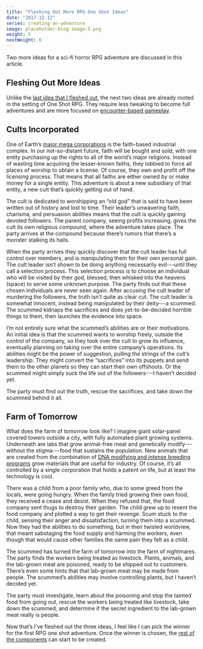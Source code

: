 ```yaml
---
title: "Fleshing Out More RPG One Shot Ideas"
date: "2017-12-12"
series: creating-an-adventure
image: placeholder-blog-image-5.png
weight: 5
nextWeight: 6
---
```


Two more ideas for a sci-fi horror RPG adventure are discussed in this article.<!--more-->

## Fleshing Out More Ideas
Unlike the [last idea that I fleshed out](/blog/creating-an-adventure/fleshing-out-an-rpg-one-shot/), the next two ideas are already rooted in the setting of One Shot RPG. They require less tweaking to become full adventures and are more focused on [encounter-based gameplay](/blog/creating-an-adventure/goals-for-a-one-shot/#encounter-based).

## Cults Incorporated

One of Earth’s [major mega corporations](/blog/creating-the-setting/planets-and-races/#earth) is the faith-based industrial complex. In our not-so-distant future, faith will be bought and sold, with one entity purchasing up the rights to all of the world’s major religions. Instead of wasting time acquiring the lesser-known faiths, they lobbied to force all places of worship to obtain a license. Of course, they own and profit off the licensing process. That means that all faiths are either owned by or make money for a single entity. This adventure is about a new subsidiary of that entity, a new cult that’s quickly getting out of hand.

The cult is dedicated to worshipping an “old god” that is said to have been written out of history and lost to time. Their leader’s unwavering faith, charisma, and persuasion abilities means that the cult is quickly gaining devoted followers. The parent company, seeing profits increasing, gives the cult its own religious compound, where the adventure takes place. The party arrives at the compound because there’s rumors that there’s a monster stalking its halls.

When the party arrives they quickly discover that the cult leader has full control over members, and is manipulating them for their own personal gain. The cult leader isn’t shown to be doing anything necessarily evil---until they call a selection process. This selection process is to choose an individual who will be visited by their god, blessed, then whisked into the heavens (space) to serve some unknown purpose. The party finds out that these chosen individuals are never seen again. After accusing the cult leader of murdering the followers, the truth isn’t quite as clear cut. The cult leader is somewhat innocent, instead being manipulated by their deity---a scummed. The scummed kidnaps the sacrifices and does yet-to-be-decided horrible things to them, then launches the evidence into space.

I’m not entirely sure what the scummed’s abilities are or their motivations. An initial idea is that the scummed wants to worship freely, outside the control of the company, so they took over the cult to grow its influence, eventually planning on taking over the entire company’s operations. Its abilities might be the power of suggestion, pulling the strings of the cult’s leadership. They might convert the “sacrifices” into its puppets and send them to the other planets so they can start their own offshoots. Or the scummed might simply suck the life out of the followers---I haven’t decided yet.

The party must find out the truth, rescue the sacrifices, and take down the scummed behind it all.

## Farm of Tomorrow

What does the farm of tomorrow look like? I imagine giant solar-panel covered towers outside a city, with fully automated plant growing systems. Underneath are labs that grow animal-free meat and genetically modify---without the stigma---food that sustains the population. New animals that are created from the combination of [DNA modifying and intense breeding programs](/blog/creating-the-characters/robots-androids-cyborgs/#creating-life) grow materials that are useful for industry. Of course, it’s all controlled by a single corporation that holds a patent on life, but at least the technology is cool.

There was a child from a poor family who, due to some greed from the locals, were going hungry. When the family tried growing their own food, they received a cease and desist. When they refused that, the food company sent thugs to destroy their garden. The child grew up to resent the food company and plotted a way to get their revenge. Scum stuck to the child, sensing their anger and dissatisfaction, turning them into a scummed. Now they had the abilities to do something, but in their twisted worldview, that meant sabotaging the food supply and harming the workers, even though that would cause other families the same pain they felt as a child.

The scummed has turned the farm of tomorrow into the farm of nightmares. The party finds the workers being treated as livestock. Plants, animals, and the lab-grown meat are poisoned, ready to be shipped out to customers. There’s even some hints that that lab-grown meat may be made from people. The scummed’s abilities may involve controlling plants, but I haven’t decided yet.

The party must investigate, learn about the poisoning and stop the tainted food from going out, rescue the workers being treated like livestock, take down the scummed, and determine if the secret ingredient to the lab-grown meat really is people.

Now that’s I’ve fleshed out the three ideas, I feel like I can pick the winner for the first RPG one shot adventure. Once the winner is chosen, the [rest of the components](/blog/creating-an-adventure/adventure-parts/) can start to be created.
